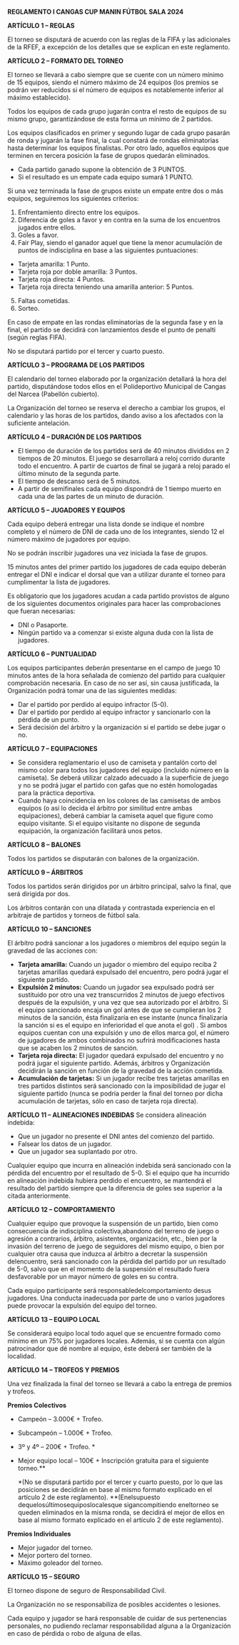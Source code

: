 ﻿**REGLAMENTO I CANGAS CUP MANIN FÚTBOL SALA 2024**

**ARTÍCULO 1 – REGLAS**

El torneo se disputará de acuerdo con las reglas de la FIFA y las adicionales de la RFEF, a excepción de los detalles que se explican en este reglamento.

**ARTÍCULO 2 – FORMATO DEL TORNEO**

El torneo se llevará a cabo siempre que se cuente con un número mínimo de 15 equipos, siendo el número máximo de 24 equipos (los premios se podrán ver reducidos si el número de equipos es notablemente inferior al máximo establecido).

Todos los equipos de cada grupo jugarán contra el resto de equipos de su mismo grupo, garantizándose de esta forma un mínimo de 2 partidos.

Los equipos clasificados en primer y segundo lugar de cada grupo pasarán de ronda y jugarán la fase final, la cual constará de rondas eliminatorias hasta determinar los equipos finalistas. Por otro lado, aquellos equipos que terminen en tercera posición la fase de grupos quedarán eliminados.

- Cada partido ganado supone la obtención de 3 PUNTOS.
- Si el resultado es un empate cada equipo sumará 1 PUNTO.

Si una vez terminada la fase de grupos existe un empate entre dos o más equipos, seguiremos los siguientes criterios:

1. Enfrentamiento directo entre los equipos.
1. Diferencia de goles a favor y en contra en la suma de los encuentros jugados entre ellos.
1. Goles a favor.
1. Fair Play, siendo el ganador aquel que tiene la menor acumulación de puntos de indisciplina en base a las siguientes puntuaciones:
- Tarjeta amarilla: 1 Punto.
- Tarjeta roja por doble amarilla: 3 Puntos.
- Tarjeta roja directa: 4 Puntos.
- Tarjeta roja directa teniendo una amarilla anterior: 5 Puntos.
5. Faltas cometidas.
5. Sorteo.

En caso de empate en las rondas eliminatorias de la segunda fase y en la final, el partido se decidirá con lanzamientos desde el punto de penalti (según reglas FIFA).

No se disputará partido por el tercer y cuarto puesto.

**ARTÍCULO 3 – PROGRAMA DE LOS PARTIDOS**

El calendario del torneo elaborado por la organización detallará la hora del partido, disputándose todos ellos en el Polideportivo Municipal de Cangas del Narcea (Pabellón cubierto).

La Organización del torneo se reserva el derecho a cambiar los grupos, el calendario y las horas de los partidos, dando aviso a los afectados con la suficiente antelación.

**ARTÍCULO 4 – DURACIÓN DE LOS PARTIDOS**

- El tiempo de duración de los partidos será de 40 minutos divididos en 2 tiempos de 20 minutos. El juego se desarrollará a reloj corrido durante todo el encuentro. A partir de cuartos de final se jugará a reloj parado el último minuto de la segunda parte.
- El tiempo de descanso será de 5 minutos.
- A partir de semifinales cada equipo dispondrá de 1 tiempo muerto en cada una de las partes de un minuto de duración.

**ARTÍCULO 5 – JUGADORES Y EQUIPOS**

Cada equipo deberá entregar una lista donde se indique el nombre completo y el número de DNI de cada uno de los integrantes, siendo 12 el número máximo de jugadores por equipo.

No se podrán inscribir jugadores una vez iniciada la fase de grupos.

15 minutos antes del primer partido los jugadores de cada equipo deberán entregar el DNI e indicar el dorsal que van a utilizar durante el torneo para cumplimentar la lista de jugadores.

Es obligatorio que los jugadores acudan a cada partido provistos de alguno de los siguientes documentos originales para hacer las comprobaciones que fueran necesarias:

- DNI o Pasaporte.
- Ningún partido va a comenzar si existe alguna duda con la lista de jugadores.

**ARTÍCULO 6 – PUNTUALIDAD**

Los equipos participantes deberán presentarse en el campo de juego 10 minutos antes de la hora señalada de comienzo del partido para cualquier comprobación necesaria. En caso de no ser así, sin causa justificada, la Organización podrá tomar una de las siguientes medidas:

- Dar el partido por perdido al equipo infractor (5-0).
- Dar el partido por perdido al equipo infractor y sancionarlo con la pérdida de un punto.
- Será decisión del árbitro y la organización si el partido se debe jugar o no.

**ARTÍCULO 7 – EQUIPACIONES**

- Se considera reglamentario el uso de camiseta y pantalón corto del mismo color para todos los jugadores del equipo (incluido número en la camiseta). Se deberá utilizar calzado adecuado a la superficie de juego y no se podrá jugar el partido con gafas que no estén homologadas para la práctica deportiva.
- Cuando haya coincidencia en los colores de las camisetas de ambos equipos (o así lo decida el árbitro por similitud entre ambas equipaciones), deberá cambiar la camiseta aquel que figure como equipo visitante. Si el equipo visitante no dispone de segunda equipación, la organización facilitará unos petos.

**ARTÍCULO 8 – BALONES**

Todos los partidos se disputarán con balones de la organización.

**ARTÍCULO 9 – ÁRBITROS**

Todos los partidos serán dirigidos por un árbitro principal, salvo la final, que será dirigida por dos.

Los árbitros contarán con una dilatada y contrastada experiencia en el arbitraje de partidos y torneos de fútbol sala.

**ARTÍCULO 10 – SANCIONES**

El árbitro podrá sancionar a los jugadores o miembros del equipo según la gravedad de las acciones con:

- **Tarjeta amarilla:** Cuando un jugador o miembro del equipo reciba 2 tarjetas amarillas quedará expulsado del encuentro, pero podrá jugar el siguiente partido.
- **Expulsión 2 minutos:** Cuando un jugador sea expulsado podrá ser sustituido por otro una vez transcurridos 2 minutos de juego efectivos después de la expulsión, y una vez que sea autorizado por el árbitro. Si el equipo sancionado encaja un gol antes de que se cumplieran los 2 minutos de la sanción, ésta finalizaría en ese instante (nunca finalizaría la sanción si es el equipo en inferioridad el que anota el gol) . Si ambos equipos cuentan con una expulsión y uno de ellos marca gol, el número de jugadores de ambos combinados no sufrirá modificaciones hasta que se acaben los 2 minutos de sanción.
- **Tarjeta roja directa:** El jugador quedará expulsado del encuentro y no podrá jugar el siguiente partido. Además, árbitros y Organización decidirán la sanción en función de la gravedad de la acción cometida.
- **Acumulación de tarjetas:** Si un jugador recibe tres tarjetas amarillas en tres partidos distintos será sancionado con la imposibilidad de jugar el siguiente partido (nunca se podría perder la final del torneo por dicha acumulación de tarjetas, sólo en caso de tarjeta roja directa).

**ARTÍCULO 11 – ALINEACIONES INDEBIDAS** 
  Se considera alineación indebida:

- Que un jugador no presente el DNI antes del comienzo del partido.
- Falsear los datos de un jugador.
- Que un jugador sea suplantado por otro.

Cualquier equipo que incurra en alineación indebida será sancionado con la pérdida del encuentro por el resultado de 5-0. Si el equipo que ha incurrido en alineación indebida hubiera perdido el encuentro, se mantendrá el resultado del partido siempre que la diferencia de goles sea superior a la citada anteriormente.

**ARTÍCULO 12 – COMPORTAMIENTO**

Cualquier equipo que provoque la suspensión de un partido, bien como consecuencia de indisciplina colectiva,abandono del terreno de juego o agresión a contrarios, árbitro, asistentes, organización, etc., bien por la invasión del terreno de juego de seguidores del mismo equipo, o bien por cualquier otra causa que induzca al árbitro a decretar la suspensión delencuentro, será sancionado con la pérdida del partido por un resultado de 5-0, salvo que en el momento de la suspensión el resultado fuera desfavorable por un mayor número de goles en su contra.

Cada equipo participante será responsabledelcomportamiento desus jugadores. Una conducta inadecuada por parte de uno o varios jugadores puede provocar la expulsión del equipo del torneo.

**ARTÍCULO 13 – EQUIPO LOCAL**

Se considerará equipo local todo aquel que se encuentre formado como mínimo en un 75% por jugadores locales. Además, si se cuenta con algún patrocinador que dé nombre al equipo, éste deberá ser también de la localidad.

**ARTÍCULO 14 – TROFEOS Y PREMIOS**

Una vez finalizada la final del torneo se llevará a cabo la entrega de premios y trofeos.

**Premios Colectivos**

- Campeón – 3.000€ + Trofeo.
- Subcampeón – 1.000€ + Trofeo.
- 3º y 4º – 200€ + Trofeo. \*
- Mejor equipo local – 100€ + Inscripción gratuita para el siguiente torneo.\*\*

  \*(No se disputará partido por el tercer y cuarto puesto, por lo que las posiciones se decidirán en base al mismo formato explicado en el artículo 2 de este reglamento). \*\*(Enelsupuesto dequelosúltimosequiposlocalesque sigancompitiendo eneltorneo se queden eliminados en la misma ronda, se decidirá el mejor de ellos en base al mismo formato explicado en el artículo 2 de este reglamento).

**Premios Individuales**

- Mejor jugador del torneo.
- Mejor portero del torneo.
- Máximo goleador del torneo.

**ARTÍCULO 15 – SEGURO**

El torneo dispone de seguro de Responsabilidad Civil.

La Organización no se responsabiliza de posibles accidentes o lesiones.

Cada equipo y jugador se hará responsable de cuidar de sus pertenencias personales, no pudiendo reclamar responsabilidad alguna a la Organización en caso de pérdida o robo de alguna de ellas.
